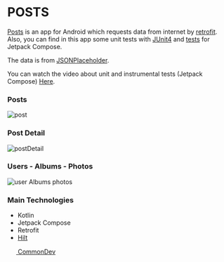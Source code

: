 # POSTS

[Posts](#) is an app for Android which requests data from internet by [retrofit](https://square.github.io/retrofit/). Also, you can find in this app some unit tests with [JUnit4](https://junit.org/junit4/) and [tests](https://developer.android.com/jetpack/compose/testing) for Jetpack Compose. 

The data is from [JSONPlaceholder](https://jsonplaceholder.typicode.com/).

You can watch the video about unit and instrumental tests (Jetpack Compose) [Here](https://mega.nz/file/WkczjT7L#RVH3zpESZGZgZop06ZJA9R6v69PfSsKKINmHbltJ-jM).

### Posts
![post](https://user-images.githubusercontent.com/87286568/209218158-1084637b-ea35-43d1-8847-5a6febfe08d7.gif)


### Post Detail
![postDetail](https://user-images.githubusercontent.com/87286568/209218315-5dae56e1-d285-4b63-afc9-ecf05302eaed.gif)


### Users - Albums - Photos
![user Albums photos](https://user-images.githubusercontent.com/87286568/209218337-582d40a4-e4a7-4595-993e-ddcb989ae56f.gif)


### Main Technologies
- Kotlin
- Jetpack Compose
- Retrofit
- [Hilt](https://developer.android.com/training/dependency-injection/hilt-android)

 [<img src="https://cdn.freebiesupply.com/logos/large/2x/youtube-icon-logo-png-transparent.png" width="20" height="15"> CommonDev](https://www.youtube.com/@commondev)
